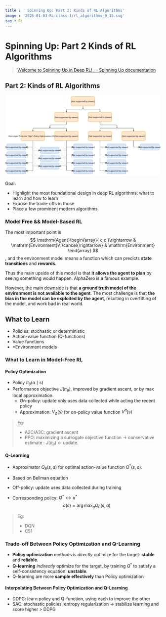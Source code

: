 ```yaml
---
title : ' Spinning Up: Part 2: Kinds of RL Algorithms'
image : '2025-01-03-RL-class-1/rl_algorithms_9_15.svg'
tag : RL
---
```



<!--more-->

# Spinning Up: Part 2 Kinds of RL Algorithms

> [Welcome to Spinning Up in Deep RL! — Spinning Up documentation](https://spinningup.openai.com/en/latest/)

## Part 2: Kinds of RL Algorithms

![../_images/rl_algorithms_9_15.svg](../images/2025-01-03-RL-class-1/rl_algorithms_9_15.svg)

Goal: 

- Highlight the most foundational design in deep RL algorithms: what to learn and how to learn
- Expose the trade-offs in those
- Place a few prominent modern algorithms

### Model Free && Model-Based RL

The most important point is 
$$
\mathrm{Agent}\begin{array}{ c c }\rightarrow  & \mathrm{Environment}\\
\cancel{\rightarrow} & \mathrm{Environment}
\end{array}
$$
, and the environment model means a function which can predicts **state transitions** and **rewards**.

Thus the main upside of this model is that **it allows the agent to plan** by  seeing something would happen. AlphaZero is a famous example.

However, the main downside is that **a ground truth model of the environment is not available to the agent**. The most challenge is that **the bias in the model can be exploited by the agent**, resulting in overfitting of the model, and work bad in real world.

## What to Learn

- Policies: stochastic or deterministic
- Action-value function (Q-functions)
- Value functions
- \*Environment models



### What to Learn in Model-Free RL

#### Policy Optimization

- Policy $\pi_\theta(a \mid s)$
- Performance objective $J(\pi_\theta)$, improved by gradient ascent, or by max local approximation.
  - On-policy: update only uses data collected while acting the recent  policy
  - Approximation: $V_\phi(s)$ for on-policy value function $V^\pi(s)$

> Eg:
>
> - A2C/A3C:  gradient ascent
> - PPO: maximizing a surrogate objective function -> conservative estimate : $J(\pi_\theta)$ <- update.

#### Q-Learning

- Approximator $Q_\theta(s,a)$ for optimal action-value function $Q^*(s,a)$.

- Based on Bellman equation

- Off-policy: update uses data collected during training

- Corresponding policy: $Q^* \leftrightarrow \pi^*$ 
  $$
  a(s) = \arg \max_a Q_\theta(s,a)
  $$

> Eg:
>
> - DQN
> - C51

### Trade-off Between Policy Optimization and Q-Learning

- **Policy optimization** methods is *directly* optimize for the target: **stable** and **reliable**.
- **Q-learning** *indirectly* optimize for the target, by training $Q^*$ to satisfy a self-consistency equation: **unstable**.
- Q-learning are more **sample effectively** than Policy optimization



#### Interpolating Between Policy Optimization and Q-Learning

- DDPG: learn policy and Q-function, using each to improve the other
- SAC: stochastic policies, entropy regularization -> stabilize learning and score higher > DDPG

